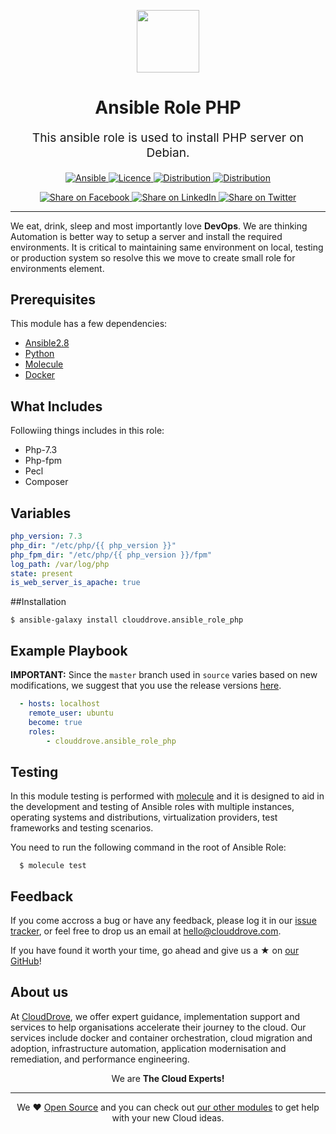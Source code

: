 <!-- This file was automatically generated by the `geine`. Make all changes to `README.yaml` and run `make readme` to rebuild this file. -->


<p align="center"> <img src="https://user-images.githubusercontent.com/50652676/62451340-ba925480-b78b-11e9-99f0-13a8a9cc0afa.png" width="100" height="100"></p>

<h1 align="center">
    Ansible Role PHP
</h1>

<p align="center" style="font-size: 1.2rem;">
    This ansible role is used to install PHP server on Debian.
     </p>

<p align="center">

<a href="https://www.ansible.com">
  <img src="https://img.shields.io/badge/Ansible-2.8-green" alt="Ansible">
</a>
<a href="LICENSE.md">
  <img src="https://img.shields.io/badge/License-MIT-blue.svg" alt="Licence">
</a>
<a href="Distribution">
  <img src="https://img.shields.io/badge/Ubuntu-16.x-yellowgreen" alt="Distribution">
</a>
<a href="Distribution">
  <img src="https://img.shields.io/badge/Ubuntu-18.x-yellowgreen" alt="Distribution">
</a>

</p>
<p align="center">

<a href='https://facebook.com/sharer/sharer.php?u=https://github.com/clouddrove/ansible-role-php'>
  <img title="Share on Facebook" src="https://user-images.githubusercontent.com/50652676/62817743-4f64cb80-bb59-11e9-90c7-b057252ded50.png" />
</a>
<a href='https://www.linkedin.com/shareArticle?mini=true&title=Ansible+Role+PHP&url=https://github.com/clouddrove/ansible-role-php'>
  <img title="Share on LinkedIn" src="https://user-images.githubusercontent.com/50652676/62817742-4e339e80-bb59-11e9-87b9-a1f68cae1049.png" />
</a>
<a href='https://twitter.com/intent/tweet/?text=Ansible+Role+PHP&url=https://github.com/clouddrove/ansible-role-php'>
  <img title="Share on Twitter" src="https://user-images.githubusercontent.com/50652676/62817740-4c69db00-bb59-11e9-8a79-3580fbbf6d5c.png" />
</a>

</p>
<hr>



We eat, drink, sleep and most importantly love **DevOps**. We are thinking Automation is better way to setup a server and install the required environments. It is critical to maintaining same environment on local, testing or production system so resolve this we move to create small role for environments element.



## Prerequisites

This module has a few dependencies:

- [Ansible2.8](https://docs.ansible.com/ansible/latest/installation_guide/intro_installation.html)
- [Python](https://www.python.org/downloads)
- [Molecule](https://molecule.readthedocs.io/en/stable/installation.html)
- [Docker](https://docs.docker.com/install/linux/docker-ce/ubuntu)


## What Includes

Followiing things includes in this role:
- Php-7.3
- Php-fpm
- Pecl
- Composer

## Variables

```yaml
php_version: 7.3
php_dir: "/etc/php/{{ php_version }}"
php_fpm_dir: "/etc/php/{{ php_version }}/fpm"
log_path: /var/log/php
state: present
is_web_server_is_apache: true

```

##Installation

```console
$ ansible-galaxy install clouddrove.ansible_role_php
```

Example Playbook
----------------
**IMPORTANT:** Since the `master` branch used in `source` varies based on new modifications, we suggest that you use the release versions [here](https://github.com/clouddrove/ansible-role-php/releases).

```yaml
  - hosts: localhost
    remote_user: ubuntu
    become: true
    roles:
        - clouddrove.ansible_role_php
```

## Testing


In this module testing is performed with [molecule](https://molecule.readthedocs.io/en/stable/index.html) and it is designed to aid in the development and testing of Ansible roles with multiple instances, operating systems and distributions, virtualization providers, test frameworks and testing scenarios.

You need to run the following command in the root of Ansible Role:
```console
  $ molecule test
```


## Feedback
If you come accross a bug or have any feedback, please log it in our [issue tracker](https://github.com/clouddrove/ansible-role-php/issues), or feel free to drop us an email at [hello@clouddrove.com](mailto:hello@clouddrove.com).

If you have found it worth your time, go ahead and give us a ★ on [our GitHub](https://github.com/clouddrove/ansible-role-php)!

## About us

At [CloudDrove][website], we offer expert guidance, implementation support and services to help organisations accelerate their journey to the cloud. Our services include docker and container orchestration, cloud migration and adoption, infrastructure automation, application modernisation and remediation, and performance engineering.

<p align="center">We are <b> The Cloud Experts!</b></p>
<hr />
<p align="center">We ❤️  <a href="https://github.com/clouddrove">Open Source</a> and you can check out <a href="https://github.com/clouddrove">our other modules</a> to get help with your new Cloud ideas.</p>

  [website]: https://clouddrove.com
  [github]: https://github.com/clouddrove
  [linkedin]: https://cpco.io/linkedin
  [twitter]: https://twitter.com/clouddrove/
  [email]: https://clouddrove.com/contact-us.html
  [terraform_modules]: https://github.com/clouddrove?utf8=%E2%9C%93&q=terraform-&type=&language=
